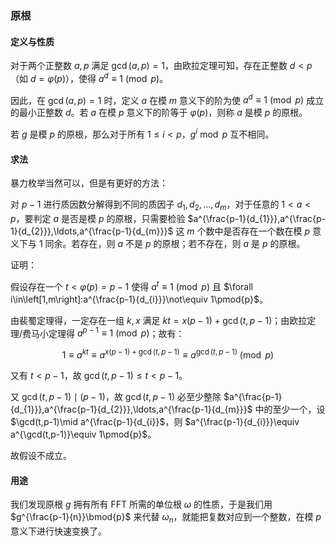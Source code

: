 
### 原根

#### 定义与性质

对于两个正整数 $a,p$ 满足 $\gcd(a,p)=1$，由欧拉定理可知，存在正整数 $d<p$ （如 $d=\varphi(p)$），使得 $a^d\equiv 1\pmod{p}$。

因此，在 $\gcd(a,p)=1$ 时，定义 $a$ 在模 $m$ 意义下的阶为使 $a^d\equiv 1\pmod{p}$ 成立的最小正整数 $d$。若 $a$ 在模 $p$ 意义下的阶等于 $\varphi(p)$，则称 $a$ 是模 $p$ 的原根。

若 $g$ 是模 $p$ 的原根，那么对于所有 $1\leqslant i<p$，$g^{i}\bmod{p}$ 互不相同。

#### 求法

暴力枚举当然可以，但是有更好的方法：

对 $p-1$ 进行质因数分解得到不同的质因子 $d_{1},d_{2},\ldots,d_{m}$，对于任意的 $1<a<p$，要判定 $a$ 是否是模 $p$ 的原根，只需要检验 $a^{\frac{p-1}{d_{1}}},a^{\frac{p-1}{d_{2}}},\ldots,a^{\frac{p-1}{d_{m}}}$ 这 $m$ 个数中是否存在一个数在模 $p$ 意义下与 $1$ 同余。若存在，则 $a$ 不是 $p$ 的原根；若不存在，则 $a$ 是 $p$ 的原根。

证明：

假设存在一个 $t<\varphi(p)=p-1$ 使得 $a^t\equiv 1\pmod{p}$ 且 $\forall i\in\left[1,m\right]:a^{\frac{p-1}{d_{i}}}\not\equiv 1\pmod{p}$。

由裴蜀定理得，一定存在一组 $k,x$ 满足 $kt=x(p-1)+\gcd(t,p-1)$；由欧拉定理/费马小定理得 $a^{p-1}\equiv 1\pmod{p}$；故有：

$$1\equiv a^{kt}\equiv a^{x(p-1)+\gcd(t,p-1)}\equiv a^{\gcd(t,p-1)}\pmod{p}$$

又有 $t<p-1$，故 $\gcd(t,p-1)\leqslant t<p-1$。

又 $\gcd(t,p-1)\mid(p-1)$，故 $\gcd(t,p-1)$ 必至少整除 $a^{\frac{p-1}{d_{1}}},a^{\frac{p-1}{d_{2}}},\ldots,a^{\frac{p-1}{d_{m}}}$ 中的至少一个，设 $\gcd(t,p-1)\mid a^{\frac{p-1}{d_{i}}$，则 $a^{\frac{p-1}{d_{i}}}\equiv a^{\gcd(t,p-1)}\equiv 1\pmod{p}$。

故假设不成立。

#### 用途

我们发现原根 $g$ 拥有所有 FFT 所需的单位根 $\omega$ 的性质，于是我们用 $g^{\frac{p-1}{n}}\bmod{p}$ 来代替 $\omega_{n}$，就能把复数对应到一个整数，在模 $p$ 意义下进行快速变换了。

